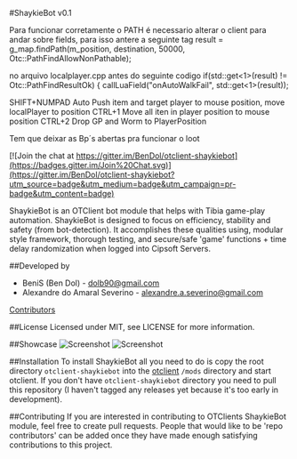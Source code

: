#ShaykieBot v0.1

Para funcionar corretamente o PATH é necessario alterar o client para andar sobre fields, para isso antere a seguinte tag
result = g_map.findPath(m_position, destination, 50000, Otc::PathFindAllowNonPathable);

no arquivo localplayer.cpp antes do seguinte codigo
if(std::get<1>(result) != Otc::PathFindResultOk) {
    callLuaField("onAutoWalkFail", std::get<1>(result));


SHIFT+NUMPAD Auto Push item and target player to mouse position, move localPlayer to position
CTRL+1 Move all iten in player position to mouse position
CTRL+2 Drop GP and Worm to PlayerPosition

Tem que deixar as Bp´s abertas pra funcionar o loot

[![Join the chat at https://gitter.im/BenDol/otclient-shaykiebot](https://badges.gitter.im/Join%20Chat.svg)](https://gitter.im/BenDol/otclient-shaykiebot?utm_source=badge&utm_medium=badge&utm_campaign=pr-badge&utm_content=badge)

ShaykieBot is an OTClient bot module that helps with Tibia game-play automation. ShaykieBot is designed to focus on efficiency, stability and safety (from bot-detection). It accomplishes these qualities using, modular style framework, thorough testing, and secure/safe 'game' functions + time delay randomization when logged into Cipsoft Servers.

##Developed by
* BeniS (Ben Dol) - dolb90@gmail.com
* Alexandre do Amaral Severino - alexandre.a.severino@gmail.com

[Contributors](https://github.com/BeniS/otclient-shaykiebot/graphs/contributors)

##License
Licensed under MIT, see LICENSE for more information.

##Showcase
![Screenshot](https://dl.dropbox.com/u/49948294/otclient/shaykiebot_support.png)
![Screenshot](https://dl.dropbox.com/u/49948294/otclient/shaykiebot_afk.png)

##Installation
To install ShaykieBot all you need to do is copy the root directory `otclient-shaykiebot` into the [otclient](https://github.com/edubart/otclient) `/mods` directory and start otclient. If you don't have `otclient-shaykiebot` directory you need to pull this repository (I haven't tagged any releases yet because it's too early in development).

##Contributing
If you are interested in contributing to OTClients ShaykieBot module, feel free to create pull requests. People that would like to be 'repo contributors' can be added once they have made enough satisfying contributions to this project.
